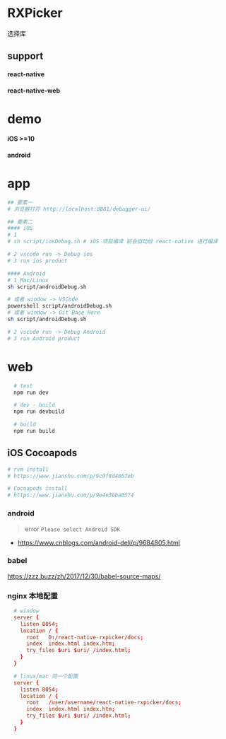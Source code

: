 # RXPicker
选择库


## support
#### react-native
#### react-native-web

# demo
#### iOS >=10
#### android

# app
```sh
## 要素一
# 浏览器打开 http://localhost:8081/debugger-ui/

## 要素二
#### iOS
# 1
# sh script/iosDebug.sh # iOS 项目编译 前会自动给 react-native 进行编译

# 2 vscode run -> Debug ios
# 3 run ios product

#### Android
# 1 Mac/Linux
sh script/androidDebug.sh

# 或者 window -> VSCode
powershell script/androidDebug.sh
# 或者 window -> Git Base Here
sh script/androidDebug.sh

# 2 vscode run -> Debug Android
# 3 run Android product
```

# web
```sh
  # test
  npm run dev

  # dev - build
  npm run devbuild

  # build
  npm run build
```

## iOS Cocoapods
```sh
# rvm install
# https://www.jianshu.com/p/9c9f8d4867eb

# Cocoapods install
# https://www.jianshu.com/p/9e4e36ba8574
```

### android
> error `Please select Android SDK`
- https://www.cnblogs.com/android-deli/p/9684805.html


### babel
https://zzz.buzz/zh/2017/12/30/babel-source-maps/


### nginx 本地配置
```conf
  # window
  server {
    listen 8054;
    location / {
      root   D:/react-native-rxpicker/docs;
      index  index.html index.htm;
      try_files $uri $uri/ /index.html;
    }
  }

  # linux/mac 同一个配置
  server {
    listen 8054;
    location / {
      root   /user/username/react-native-rxpicker/docs;
      index  index.html index.htm;
      try_files $uri $uri/ /index.html;
    }
  }
```